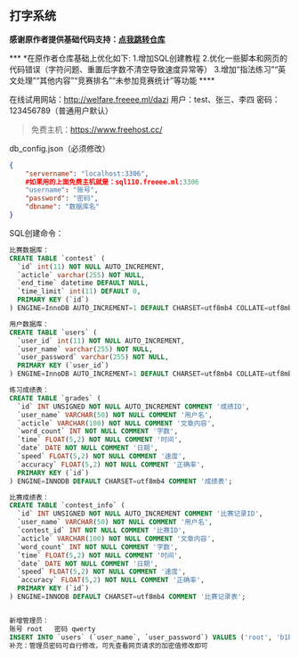 ## 打字系统

**感谢原作者提供基础代码支持：[点我跳转仓库](https://github.com/HuanLing4763/dazi "点我进入")**

*** *在原作者仓库基础上优化如下:
1.增加SQL创建教程
2.优化一些脚本和网页的代码错误（字符问题、重置后字数不清空导致速度异常等）
3.增加“指法练习”“英文处理”“其他内容”“竞赛排名”“未参加竞赛统计”等功能 ****

在线试用网站：http://welfare.freeee.ml/dazi
用户：test、张三、李四
密码：123456789（普通用户默认）

> 免费主机：https://www.freehost.cc/

db_config.json（必须修改）
```json
{
    "servername": "localhost:3306", 
	#如果用的上面免费主机就是：sql110.freeee.ml:3306
    "username": "账号",
    "password": "密码",
    "dbname": "数据库名"
}
```
SQL创建命令：
```sql
比赛数据库：
CREATE TABLE `contest` (
  `id` int(11) NOT NULL AUTO_INCREMENT,
  `acticle` varchar(255) NOT NULL,
  `end_time` datetime DEFAULT NULL,
  `time_limit` int(11) DEFAULT 0,
  PRIMARY KEY (`id`)
) ENGINE=InnoDB AUTO_INCREMENT=1 DEFAULT CHARSET=utf8mb4 COLLATE=utf8mb4_unicode_ci;

用户数据库：
CREATE TABLE `users` (
  `user_id` int(11) NOT NULL AUTO_INCREMENT,
  `user_name` varchar(255) NOT NULL,
  `user_password` varchar(255) NOT NULL,
  PRIMARY KEY (`user_id`)
) ENGINE=InnoDB AUTO_INCREMENT=1 DEFAULT CHARSET=utf8mb4 COLLATE=utf8mb4_unicode_ci;

练习成绩表：
CREATE TABLE `grades` (
  `id` INT UNSIGNED NOT NULL AUTO_INCREMENT COMMENT '成绩ID',
  `user_name` VARCHAR(50) NOT NULL COMMENT '用户名',
  `acticle` VARCHAR(100) NOT NULL COMMENT '文章内容',
  `word_count` INT NOT NULL COMMENT '字数',
  `time` FLOAT(5,2) NOT NULL COMMENT '时间',
  `date` DATE NOT NULL COMMENT '日期',
  `speed` FLOAT(5,2) NOT NULL COMMENT '速度',
  `accuracy` FLOAT(5,2) NOT NULL COMMENT '正确率',
  PRIMARY KEY (`id`)
) ENGINE=INNODB DEFAULT CHARSET=utf8mb4 COMMENT '成绩表';

比赛成绩表：
CREATE TABLE `contest_info` (
  `id` INT UNSIGNED NOT NULL AUTO_INCREMENT COMMENT '比赛记录ID',
  `user_name` VARCHAR(50) NOT NULL COMMENT '用户名',
  `contest_id` INT NOT NULL COMMENT '比赛ID',
  `acticle` VARCHAR(100) NOT NULL COMMENT '文章内容',
  `word_count` INT NOT NULL COMMENT '字数',
  `time` FLOAT(5,2) NOT NULL COMMENT '时间',
  `date` DATE NOT NULL COMMENT '日期',
  `speed` FLOAT(5,2) NOT NULL COMMENT '速度',
  `accuracy` FLOAT(5,2) NOT NULL COMMENT '正确率',
  PRIMARY KEY (`id`)
) ENGINE=INNODB DEFAULT CHARSET=utf8mb4 COMMENT '比赛记录表';


新增管理员：
账号 root   密码 qwerty
INSERT INTO `users` (`user_name`, `user_password`) VALUES ('root', 'b1b3773a05c0ed0176787a4f1574ff0075f7521e')
补充：管理员密码可自行修改，可先查看网页请求的加密值修改即可
```

